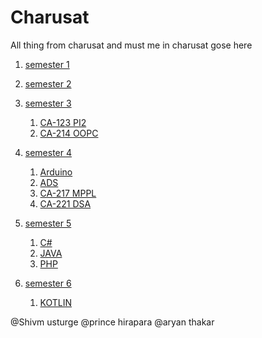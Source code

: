 # Charusat
All thing from charusat and must me in charusat gose here


1. [semester 1]()

2. [semester 2]()
3. [semester 3](https://github.com/prince089/Charusat/tree/master/semester%203)
    1. [CA-123 PI2](https://github.com/prince089/Charusat/tree/master/semester%203/CA-123%20PI2)
    2. [CA-214 OOPC](https://github.com/prince089/Charusat/tree/master/semester%203/CA-214%20OOPC)
4. [semester 4](https://github.com/prince089/Charusat/tree/master/semester%204)
    1. [Arduino](https://github.com/prince089/Charusat/tree/master/semester%204/Arduino)
    2. [ADS](https://github.com/prince089/Charusat/tree/master/semester%204/CA-%20%20%20%20%20%20%20ADS)
    3. [CA-217 MPPL](https://github.com/prince089/Charusat/tree/master/semester%204/CA-217%20MPPL)
    4. [CA-221 DSA](https://github.com/prince089/Charusat/tree/master/semester%204/CA-221%20DSA)
5. [semester 5](https://github.com/prince089/Charusat/tree/master/semester%205)
    1. [C#](https://github.com/prince089/Charusat/tree/master/semester%205/C%23)
    2. [JAVA](https://github.com/prince089/Charusat/tree/master/semester%205/JAVA)
    3. [PHP](https://github.com/prince089/Charusat/tree/master/semester%205/PHP)
6. [semester 6](https://github.com/prince089/Charusat/tree/master/semester%206)
    1. [KOTLIN]()

@Shivm usturge
@prince hirapara
@aryan thakar
